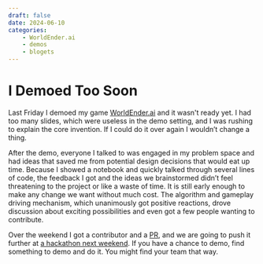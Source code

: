 ```yaml
---
draft: false
date: 2024-06-10
categories:
    - WorldEnder.ai
    - demos
    - blogets
---
```

# I Demoed Too Soon

Last Friday I demoed my game [WorldEnder.ai](https://worldender.ai) and it wasn't ready yet. I had too many slides, which were useless in the demo setting, and I was rushing to explain the core invention. If I could do it over again I wouldn’t change a thing.

After the demo, everyone I talked to was engaged in my problem space and had ideas that saved me from potential design decisions that would eat up time. Because I showed a notebook and quickly talked through several lines of code, the feedback I got and the ideas we brainstormed didn’t feel threatening to the project or like a waste of time. It is still early enough to make any change we want without much cost. The algorithm and gameplay driving mechanism, which unanimously got
positive reactions, drove discussion about exciting possibilities and even got a few people wanting to contribute.

Over the weekend I got a contributor and a [PR](https://github.com/keppy/WorldEnder.ai/pull/6#pullrequestreview-2106361500), and we are going to push it further at [a hackathon next weekend](https://seattle.aitinkerers.org/p/ai-tinkerers-summer-hackathon-2024). If you have a chance to demo, find something to demo and do it. You might find your team that way.
